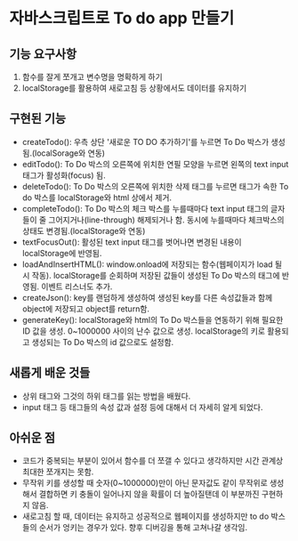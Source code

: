# 자바스크립트로 To do app 만들기

## 기능 요구사항
1. 함수를 잘게 쪼개고 변수명을 명확하게 하기
2. localStorage를 활용하여 새로고침 등 상황에서도 데이터를 유지하기

## 구현된 기능
- createTodo(): 우측 상단 '새로운 TO DO 추가하기'를 누르면 To Do 박스가 생성됨.(localSorage와 연동)
- editTodo(): To Do 박스의 오른쪽에 위치한 연필 모양을 누르면 왼쪽의 text input 태그가 활성화(focus) 됨.
- deleteTodo(): To Do 박스의 오른쪽에 위치한 삭제 태그를 누르면 태그가 속한 To do 박스를 localStorage와 html 상에서 제거.
- completeTodo(): To Do 박스의 체크 박스를 누를때마다 text input 태그의 글자들이 줄 그어지거나(line-through) 해제되거나 함. 동시에 누를때마다 체크박스의 상태도 변경됨.(localStorage와 연동)
- textFocusOut(): 활성된 text input 태그를 벗어나면 변경된 내용이 localStorage에 반영됨.
- loadAndInsertHTML(): window.onload에 저장되는 함수(웹페이지가 load 될 시 작동). localStorage를 순회하며 저장된 값들이 생성된 To Do 박스의 태그에 반영됨. 이벤트 리스너도 추가.
- createJson(): key를 랜덤하게 생성하여 생성된 key를 다른 속성값들과 함께 object에 저장되고 object를 return함.
- generateKey(): localStorage와 html의 To Do 박스들을 연동하기 위해 필요한 ID 값을 생성. 0~1000000 사이의 난수 값으로 생성. localStorage의 키로 활용되고 생성되는 To Do 박스의 id 값으로도 설정함.

## 새롭게 배운 것들
- 상위 태그와 그것의 하위 태그를 읽는 방법을 배웠다.
- input 태그 등 태그들의 속성 값과 설정 등에 대해서 더 자세히 알게 되었다.

## 아쉬운 점
- 코드가 중복되는 부분이 있어서 함수를 더 쪼갤 수 있다고 생각하지만 시간 관계상 최대한 쪼개지는 못함.
- 무작위 키를 생성할 때 숫자(0~1000000)만이 아닌 문자값도 같이 무작위로 생성해서 결합하면 키 충돌이 일어나지 않을 확률이 더 높아질탠데 이 부분까진 구현하지 않음.
- 새로고침 할 때, 데이터는 유지하고 성공적으로 웹페이지를 생성하지만 to do 박스들의 순서가 엉키는 경우가 있다. 향후 디버깅을 통해 고쳐나갈 생각임.